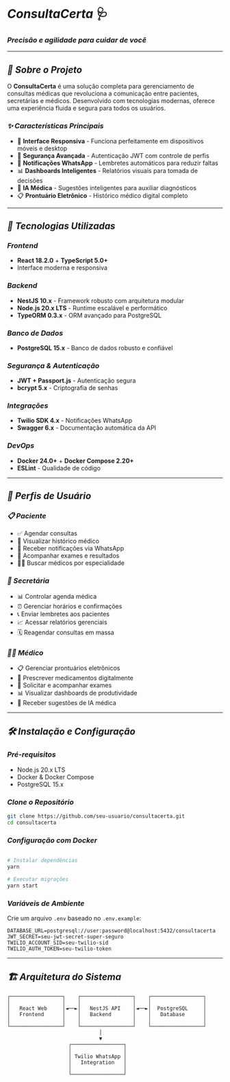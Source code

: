 # ***ConsultaCerta*** 🩺
### ***Precisão e agilidade para cuidar de você***

---

## ***🎯 Sobre o Projeto***

O **ConsultaCerta** é uma solução completa para gerenciamento de consultas médicas que revoluciona a comunicação entre pacientes, secretárias e médicos. Desenvolvido com tecnologias modernas, oferece uma experiência fluida e segura para todos os usuários.

### ***✨ Características Principais***

- 📱 **Interface Responsiva** - Funciona perfeitamente em dispositivos móveis e desktop
- 🔐 **Segurança Avançada** - Autenticação JWT com controle de perfis
- 💬 **Notificações WhatsApp** - Lembretes automáticos para reduzir faltas
- 📊 **Dashboards Inteligentes** - Relatórios visuais para tomada de decisões
- 🤖 **IA Médica** - Sugestões inteligentes para auxiliar diagnósticos
- 📋 **Prontuário Eletrônico** - Histórico médico digital completo

---

## ***🚀 Tecnologias Utilizadas***

### ***Frontend***
- **React 18.2.0** + **TypeScript 5.0+**
- Interface moderna e responsiva

### ***Backend***
- **NestJS 10.x** - Framework robusto com arquitetura modular
- **Node.js 20.x LTS** - Runtime escalável e performático
- **TypeORM 0.3.x** - ORM avançado para PostgreSQL

### ***Banco de Dados***
- **PostgreSQL 15.x** - Banco de dados robusto e confiável

### ***Segurança & Autenticação***
- **JWT + Passport.js** - Autenticação segura
- **bcrypt 5.x** - Criptografia de senhas

### ***Integrações***
- **Twilio SDK 4.x** - Notificações WhatsApp
- **Swagger 6.x** - Documentação automática da API

### ***DevOps***
- **Docker 24.0+** + **Docker Compose 2.20+**
- **ESLint** - Qualidade de código

---

## ***👥 Perfis de Usuário***

### ***📋 Paciente***
- ✅ Agendar consultas
- 📅 Visualizar histórico médico
- 🔔 Receber notificações via WhatsApp
- 📱 Acompanhar exames e resultados
- 👨‍⚕️ Buscar médicos por especialidade

### ***💼 Secretária***
- 📊 Controlar agenda médica
- ⏰ Gerenciar horários e confirmações
- 📞 Enviar lembretes aos pacientes
- 📈 Acessar relatórios gerenciais
- 🗓️ Reagendar consultas em massa

### ***👨‍⚕️ Médico***
- 📋 Gerenciar prontuários eletrônicos
- 💊 Prescrever medicamentos digitalmente
- 🧪 Solicitar e acompanhar exames
- 📊 Visualizar dashboards de produtividade
- 🤖 Receber sugestões de IA médica

---

## ***🛠️ Instalação e Configuração***

### ***Pré-requisitos***
- Node.js 20.x LTS
- Docker & Docker Compose
- PostgreSQL 15.x

### ***Clone o Repositório***
```bash
git clone https://github.com/seu-usuario/consultacerta.git
cd consultacerta
```

### ***Configuração com Docker***
```bash

# Instalar dependências
yarn

# Executar migrações
yarn start
```

### ***Variáveis de Ambiente***
Crie um arquivo `.env` baseado no `.env.example`:
```env
DATABASE_URL=postgresql://user:password@localhost:5432/consultacerta
JWT_SECRET=seu-jwt-secret-super-seguro
TWILIO_ACCOUNT_SID=seu-twilio-sid
TWILIO_AUTH_TOKEN=seu-twilio-token
```

---

## ***🏗️ Arquitetura do Sistema***

```
┌─────────────────┐    ┌─────────────────┐    ┌─────────────────┐
│                 │    │                 │    │                 │
│   React Web     │◄──►│   NestJS API    │◄──►│  PostgreSQL     │
│   Frontend      │    │   Backend       │    │   Database      │
│                 │    │                 │    │                 │
└─────────────────┘    └─────────────────┘    └─────────────────┘
                              │
                              ▼
                    ┌─────────────────┐
                    │                 │
                    │ Twilio WhatsApp │
                    │   Integration   │
                    │                 │
                    └─────────────────┘
```